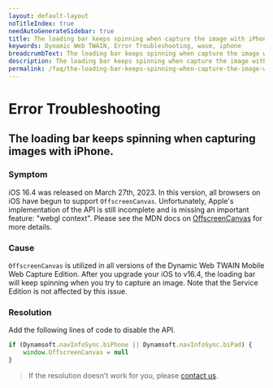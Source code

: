 ```yaml
---
layout: default-layout
noTitleIndex: true
needAutoGenerateSidebar: true
title: The loading bar keeps spinning when capture the image with iPhone.
keywords: Dynamic Web TWAIN, Error Troubleshooting, wasm, iphone
breadcrumbText: The loading bar keeps spinning when capture the image with iPhone.
description: The loading bar keeps spinning when capture the image with iPhone.
permalink: /faq/the-loading-bar-keeps-spinning-when-capture-the-image-with-iphone.html
---
```


# Error Troubleshooting

## The loading bar keeps spinning when capturing images with iPhone.

### Symptom

iOS 16.4 was released on March 27th, 2023. In this version, all browsers on iOS have begun to support `OffscreenCanvas`. Unfortunately, Apple's implementation of the API is still incomplete and is missing an important feature: "webgl context". Please see the MDN docs on [OffscreenCanvas](https://developer.mozilla.org/en-US/docs/Web/API/OffscreenCanvas) for more details.

### Cause

`OffscreenCanvas` is utilized in all versions of the Dynamic Web TWAIN Mobile Web Capture Edition. After you upgrade your iOS to v16.4, the loading bar will keep spinning when you try to capture an image. Note that the Service Edition is not affected by this issue.

### Resolution

Add the following lines of code to disable the API.

```javascript
if (Dynamsoft.navInfoSync.biPhone || Dynamsoft.navInfoSync.biPad) {
    window.OffscreenCanvas = null
}
```

> If the resolution doesn't work for you, please [contact us](https://www.dynamsoft.com/company/contact/).